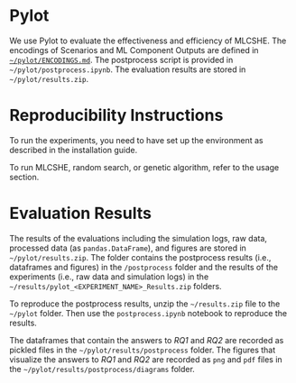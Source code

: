 # Pylot

We use Pylot to evaluate the effectiveness and efficiency of MLCSHE. The encodings of Scenarios and ML Component Outputs are defined in [`~/pylot/ENCODINGS.md`](ENCODINGS.md). The postprocess script is provided in `~/pylot/postprocess.ipynb`. The evaluation results are stored in `~/pylot/results.zip`.

# Reproducibility Instructions

To run the experiments, you need to have set up the environment as described in the installation guide.

To run MLCSHE, random search, or genetic algorithm, refer to the usage section.

# Evaluation Results

The results of the evaluations including the simulation logs, raw data, processed data (as `pandas.DataFrame`), and figures are stored in `~/pylot/results.zip`.
The folder contains the postprocess results (i.e., dataframes and figures) in the `/postprocess` folder and the results of the experiments (i.e., raw data and simulation logs) in the `~/results/pylot_<EXPERIMENT_NAME>_Results.zip` folders.

To reproduce the postprocess results, unzip the `~/results.zip` file to the `~/pylot` folder. Then use the `postprocess.ipynb` notebook to reproduce the results.

The dataframes that contain the answers to *RQ1* and *RQ2* are recorded as pickled files in the `~/pylot/results/postprocess` folder. The figures that visualize the answers to *RQ1* and *RQ2* are recorded as `png` and `pdf` files in the `~/pylot/results/postprocess/diagrams` folder.